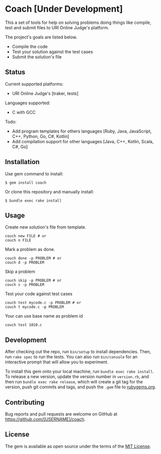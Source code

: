 # Coach [Under Development]

This a set of tools for help on solving problems doing
things like compile, test and submit files to URI Online Judge's platform.

The project's goals are listed below.

- Compile the code
- Test your solution against the test cases
- Submit the solution's file

## Status

Current supported platforms:

- URI Online Judge's [traker, tests]

Languages supported:

- C with GCC

Todo:

- Add program templates for others languages [Ruby, Java, JavaScript, C++, Python, Go, C#, Kotlin]
- Add compilation support for other languages [Java, C++, Kotlin, Scala, C#, Go]

## Installation

Use gem command to install:

    $ gem install coach
    
Or clone this repository and manually install:

    $ bundle exec rake install

## Usage

Create new solution's file from template.

    couch new FILE # or
    couch n FILE

Mark a problem as done.

    couch done -p PROBLEM # or
    couch d -p PROBLEM

Skip a problem

    couch skip -p PROBLEM # or
    couch s -p PROBLEM

Test your code against test cases

    couch test mycode.c -p PROBLEM # or
    couch t mycode.c -p PROBLEM

Your can use base name as problem id 

    couch test 1010.c

## Development

After checking out the repo, run `bin/setup` to install dependencies. Then, run `rake spec` to run the tests. You can also run `bin/console` for an interactive prompt that will allow you to experiment.

To install this gem onto your local machine, run `bundle exec rake install`. To release a new version, update the version number in `version.rb`, and then run `bundle exec rake release`, which will create a git tag for the version, push git commits and tags, and push the `.gem` file to [rubygems.org](https://rubygems.org).

## Contributing

Bug reports and pull requests are welcome on GitHub at https://github.com/[USERNAME]/coach.

## License

The gem is available as open source under the terms of the [MIT License](https://opensource.org/licenses/MIT).
